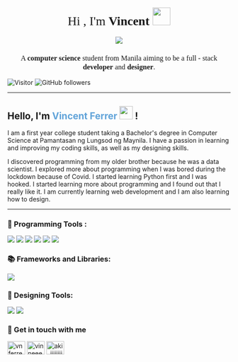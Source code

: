 <h1 align="center" style="font-family: Montserrat; font-weight: normal"> Hi , I'm <span style="font-weight: bold">Vincent</span> <img src="https://d14eu5yur8w3te.cloudfront.net/api/v1/media/baseclub-media-uploads-production/f7e4b59f-7d1b-4a37-a8a6-cf43c3cc9f77.gif" width="40px"> </h1>

<p align="center"> <img src="banner.gif"/> </p> 

<h3 align="center" style="font-family: Montserrat; font-weight: normal">A <span style="font-weight: bold;">computer science</span> student from Manila aiming to be a full - stack <span style="font-weight: bold">developer</span> and <span style="font-weight: bold">designer</span>.</h3>

![Visitor](https://visitor-badge.laobi.icu/badge?page_id=PLM-Vincent.PLM-Vincent) ![GitHub followers](https://img.shields.io/github/followers/PLM-Vincent?style=social)       

<hr >

<h2> Hello, I'm <span style="color: #60A3D9">Vincent Ferrer</span> <img src="https://media.giphy.com/media/hvRJCLFzcasrR4ia7z/giphy.gif" width="30px"> !</h2>

I am a first year college student taking a Bachelor's degree in Computer Science at Pamantasan ng Lungsod ng Maynila. I have a passion in learning and improving my  coding skills, as well as my designing skills.


I discovered programming from my older brother because he was a data scientist. I explored more about programming when I was bored during the lockdown because of Covid. I started learning Python first and I was hooked. I started learning more about programming and I found out that I really like it. I am currently learning web development and I am also learning how to design.

<hr >

### 🔧 Programming Tools    :
![](https://img.shields.io/badge/Markup-HTML-informational?style=flat&logo=HTML5&logoColor=white&color=60A3D9) ![](https://img.shields.io/badge/Code-CSS-informational?style=flat&logo=CSS3&logoColor=white&color=60A3D9) ![](https://img.shields.io/badge/Code-Python-informational?style=flat&logo=Python&logoColor=white&color=60A3D9) ![](https://img.shields.io/badge/Code-C++-informational?style=flat&logo=cplusplus&logoColor=white&color=60A3D9) ![](https://img.shields.io/badge/Editor-Visual_Studio_Code-informational?style=flat&logo=visualstudiocode&logoColor=white&color=60A3D9) ![](https://img.shields.io/badge/Tracker-Git-informational?style=flat&logo=git&logoColor=white&color=60A3D9) 

### 📚 Frameworks and Libraries:
![](https://img.shields.io/badge/CSS_Framework-Boostrap-informational?style=flat&logo=bootstrap&logoColor=white&color=60A3D9) 

### 🎥 Designing Tools:
![](https://img.shields.io/badge/Video-After_Effects-informational?style=flat&logo=adobeaftereffects&logoColor=white&color=60A3D9) ![](https://img.shields.io/badge/Images-Photoshop-informational?style=flat&logo=adobephotoshop&logoColor=white&color=60A3D9)    

<h3 align="left">💬 Get in touch with me</h3>
<p align="left">
<a href="https://linkedin.com/in/vnferrer" target="blank"><img align="center" src="https://raw.githubusercontent.com/rahuldkjain/github-profile-readme-generator/master/src/images/icons/Social/linked-in-alt.svg" alt="vnferrer" height="30" width="40" /></a>
<a href="https://fb.com/vinneeeey" target="blank"><img align="center" src="https://raw.githubusercontent.com/rahuldkjain/github-profile-readme-generator/master/src/images/icons/Social/facebook.svg" alt="vinneeeey" height="30" width="40" /></a>
<a href="https://instagram.com/aki_iiiiiiiiiiii" target="blank"><img align="center" src="https://raw.githubusercontent.com/rahuldkjain/github-profile-readme-generator/master/src/images/icons/Social/instagram.svg" alt="aki_iiiiiiiiiiii" height="30" width="40" /></a>
</p>
